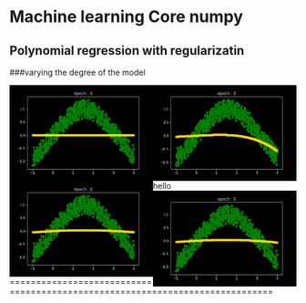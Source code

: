 # Machine learning Core numpy

## Polynomial regression with regularizatin 

###varying the degree of the model 

<img src="https://github.com/deeprajbasu/MachineLearningCore/blob/main/outs/polyreg/1.gif" width="50%" align='left'> <img src="https://github.com/deeprajbasu/MachineLearningCore/blob/main/outs/polyreg/a.gif" width="50%" align='right'>

hello
<img src="https://github.com/deeprajbasu/MachineLearningCore/blob/main/outs/polyreg/2.gif" width="50%" align='left'><img src="https://github.com/deeprajbasu/MachineLearningCore/blob/main/outs/polyreg/3.gif" width="50%" align='right'>



=============================================================================
